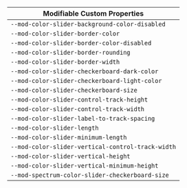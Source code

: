 | Modifiable Custom Properties                      |
| ------------------------------------------------- |
| `--mod-color-slider-background-color-disabled`    |
| `--mod-color-slider-border-color`                 |
| `--mod-color-slider-border-color-disabled`        |
| `--mod-color-slider-border-rounding`              |
| `--mod-color-slider-border-width`                 |
| `--mod-color-slider-checkerboard-dark-color`      |
| `--mod-color-slider-checkerboard-light-color`     |
| `--mod-color-slider-checkerboard-size`            |
| `--mod-color-slider-control-track-height`         |
| `--mod-color-slider-control-track-width`          |
| `--mod-color-slider-label-to-track-spacing`       |
| `--mod-color-slider-length`                       |
| `--mod-color-slider-minimum-length`               |
| `--mod-color-slider-vertical-control-track-width` |
| `--mod-color-slider-vertical-height`              |
| `--mod-color-slider-vertical-minimum-height`      |
| `--mod-spectrum-color-slider-checkerboard-size`   |
